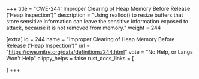 +++
title = "CWE-244: Improper Clearing of Heap Memory Before Release ('Heap Inspection')"
description	= "Using realloc() to resize buffers that store sensitive information can leave the sensitive information exposed to attack, because it is not removed from memory."
weight = 244

[extra]
id = 244
name = "Improper Clearing of Heap Memory Before Release ('Heap Inspection')"
url = "https://cwe.mitre.org/data/definitions/244.html"
vote = "No Help, or Langs Won't Help"
clippy_helps = false
rust_docs_links = [
	
]
+++

